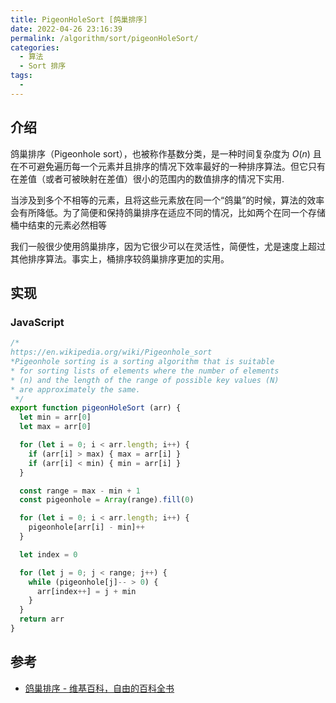 ```yaml
---
title: PigeonHoleSort [鸽巢排序]
date: 2022-04-26 23:16:39
permalink: /algorithm/sort/pigeonHoleSort/
categories:
  - 算法
  - Sort 排序
tags:
  - 
---
```


## 介绍

鸽巢排序（Pigeonhole sort），也被称作基数分类，是一种时间复杂度为 ${\displaystyle O(n)}$ 且在不可避免遍历每一个元素并且排序的情况下效率最好的一种排序算法。但它只有在差值（或者可被映射在差值）很小的范围内的数值排序的情况下实用.

当涉及到多个不相等的元素，且将这些元素放在同一个“鸽巢”的时候，算法的效率会有所降低。为了简便和保持鸽巢排序在适应不同的情况，比如两个在同一个存储桶中结束的元素必然相等

我们一般很少使用鸽巢排序，因为它很少可以在灵活性，简便性，尤是速度上超过其他排序算法。事实上，桶排序较鸽巢排序更加的实用。

## 实现

### JavaScript

```js
/*
https://en.wikipedia.org/wiki/Pigeonhole_sort
*Pigeonhole sorting is a sorting algorithm that is suitable
* for sorting lists of elements where the number of elements
* (n) and the length of the range of possible key values (N)
* are approximately the same.
 */
export function pigeonHoleSort (arr) {
  let min = arr[0]
  let max = arr[0]

  for (let i = 0; i < arr.length; i++) {
    if (arr[i] > max) { max = arr[i] }
    if (arr[i] < min) { min = arr[i] }
  }

  const range = max - min + 1
  const pigeonhole = Array(range).fill(0)

  for (let i = 0; i < arr.length; i++) {
    pigeonhole[arr[i] - min]++
  }

  let index = 0

  for (let j = 0; j < range; j++) {
    while (pigeonhole[j]-- > 0) {
      arr[index++] = j + min
    }
  }
  return arr
}
```

## 参考

- [鸽巢排序 - 维基百科，自由的百科全书](https://zh.wikipedia.org/wiki/%E9%B8%BD%E5%B7%A2%E6%8E%92%E5%BA%8F)
